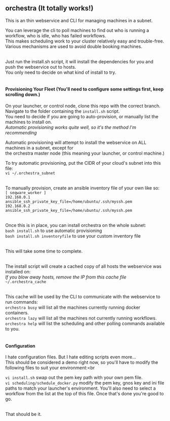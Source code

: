 ## orchestra  (It totally works!)

This is an thin webservice and CLI for managing machines in a subnet.<br>

You can leverage the cli to poll machines to find out who is running a workflow, who is idle, who has failed workflows.<br>
This makes scheduling work to your cluster relatively easy and trouble-free.  Various mechanisms are used to avoid double booking machines.<br><br>

Just run the install.sh script, it will install the dependencies for you and push the webservice out to hosts.<br>
You only need to decide on what kind of install to try.<br><br>

#### Provisioning Your Fleet  (You'll need to configure some settings first, keep scrolling down.)

On your launcher, or control node, clone this repo with the correct branch.<br>
Navigate to the folder containing the ```install.sh``` script.<br>
You need to decide if you are going to auto-provision, or manually list the machines to install on.<br>
*Automatic provisioning works quite well, so it's the method I'm recommending*<br>

Automatic provisioning will attempt to install the webservice on ALL machines in a subnet, except for <br>
the orchestra master node (this meaning your launcher, or control machine.)<br>

To try automatic provisioning, put the CIDR of your cloud's subnet into this file:<br>
```vi ~/.orchestra_subnet```<br><br>

To manually provision, create an ansible inventory file of your own like so:<br>
```[ seqware_worker ]```<br>
```192.168.0.1     ansible_ssh_private_key_file=/home/ubuntu/.ssh/myssh.pem```<br>
```192.168.0.2    ansible_ssh_private_key_file=/home/ubuntu/.ssh/myssh.pem```<br>
<br>

Once this is in place, you can install orchestra on the whole subnet:<br>
```bash install.sh```  to use automatic provisioning<br>
```bash install.sh inventoryfile```  to use your custom inventory file<br>
<br>

This will take some time to complete.<br><br>

The install script will create a cached copy of all hosts the webservice was installed on:<br>
*If you blow away hosts, remove the IP from this cache file*<br>
```~/.orchestra_cache``` <br><br>

This cache will be used by the CLI to communicate with the webservice to run commands:<br>
```orchestra busy``` will list all the machines currently running docker containers.<br>
```orchestra lazy``` will list all the machines not currently running workflows.<br>
```orchestra help``` will list the scheduling and other polling commands available to you.<br><br>

#### Configuration

I hate configuration files.  But I hate editing scripts even more...<br>
This should be considered a demo right now, so you'll have to modify the following files to suit your environment:<br<br>

```vi install.sh``` swap out the pem key path with your own pem file.<br>
```vi scheduling/schedule_docker.py``` modify the pem key, gnos key and ini file paths to match your launcher's environment.  You'll also need to select a workflow from the list at the top of this file.  Once that's done you're good to go.<br><br>

That should be it.<br>

